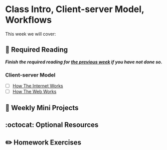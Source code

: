 # Class Intro, Client-server Model, Workflows

This week we will cover:

## :closed_book:  **Required Reading**

***Finish the required reading for [the previous week](../week-zero) if you have not done so.***

### Client-server Model

- [ ] [How The Internet Works](https://medium.com/@fay_jai/how-the-internet-works-a-simple-explanation-ca8053c71661)
- [ ] [How The Web Works](http://frontend.turing.io/lessons/module-2/how-the-web-works.html)

## :dart:  **Weekly Mini Projects**

## :octocat:  **Optional Resources**

## :pencil2:  **Homework Exercises**
